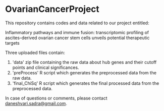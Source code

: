 # OvarianCancerProject
This repository contains codes and data related to our project entitled:

Inflammatory pathways and immune fusion: transcriptomic profiling of ascites-derived ovarian cancer stem cells unveils potential therapeutic targets

Three uploaded files contain:
1. 'data' zip file containing the raw data about hub genes and their cutoff points and clinical significances.
2. 'preProcess' R script which generates the preprocessed data from the raw data.
3. 'final_ChiSq' R script which generates the final processed data from the preprocessed data.

In case of questions or comments, please contact daneshvari.sadra@gmail.com.
